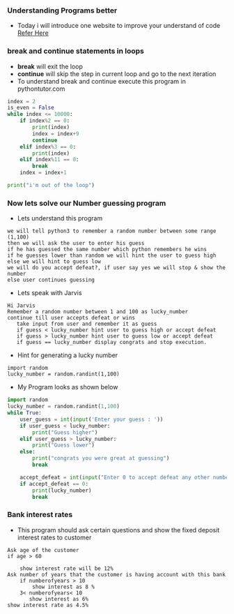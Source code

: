 ### Understanding Programs better
* Today i will introduce one website to improve your understand of code [Refer Here](http://pythontutor.com/index.html)

### break and continue statements in loops
* __break__ will exit the loop
* __continue__ will skip the step in current loop and go to the next iteration
* To understand break and continue execute this program in pythontutor.com
```python
index = 2
is_even = False
while index <= 10000:
    if index%2 == 0:
        print(index)
        index = index+9
        continue
    elif index%3 == 0: 
        print(index)
    elif index%11 == 0:
        break
    index = index+1

print("i'm out of the loop")
```

### Now lets solve our Number guessing program
* Lets understand this program
```
we will tell python3 to remember a random number between some range (1,100)
then we will ask the user to enter his guess
if he has guessed the same number which python remembers he wins
if he guesses lower than random we will hint the user to guess high
else we will hint to guess low
we will do you accept defeat?, if user say yes we will stop & show the number
else user continues guessing
```
* Lets speak with Jarvis
```
Hi Jarvis
Remember a random number between 1 and 100 as lucky_number
continue till user accepts defeat or wins
   take input from user and remember it as guess
   if guess < lucky_number hint user to guess high or accept defeat
   if guess > lucky_number hint user to guess low or accept defeat
   if guess == lucky_number display congrats and stop execution.
```
* Hint for generating a lucky number
```
import random
lucky_number = random.randint(1,100)
```
* My Program looks as shown below
```python
import random
lucky_number = random.randint(1,100)
while True:
    user_guess = int(input('Enter your guess : '))
    if user_guess < lucky_number:
        print("Guess higher")
    elif user_guess > lucky_number:
        print("Guess lower")
    else:
        print("congrats you were great at guessing")
        break

    accept_defeat = int(input("Enter 0 to accept defeat any other number to continue: "))
    if accept_defeat == 0:
        print(lucky_number)
        break
```

### Bank interest rates
* This program should ask certain questions and show the fixed deposit interest rates to customer
```
Ask age of the customer
if age > 60 

    show interest rate will be 12%
Ask number of years that the customer is having account with this bank
    if numberofyears > 10
        show interest as 8 %
    3< numberofyears< 10
       show interest as 6%
show interest rate as 4.5%
```